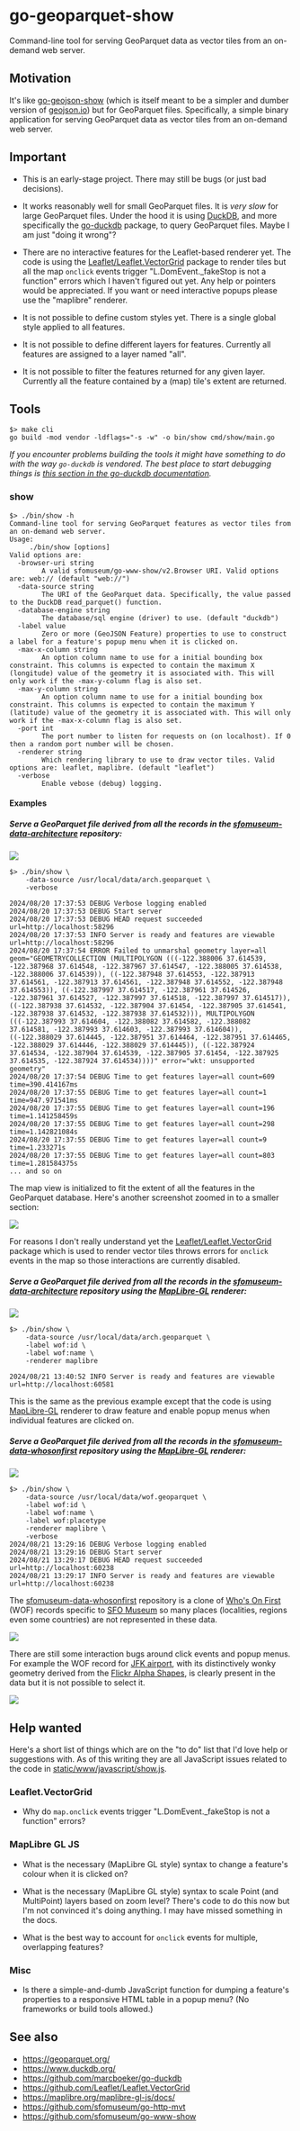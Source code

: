 # go-geoparquet-show

Command-line tool for serving GeoParquet data as vector tiles from an on-demand web server.

## Motivation

It's like [go-geojson-show](https://github.com/sfomuseum/go-geojson-show) (which is itself meant to be a simpler and dumber version of [geojson.io](https://geojson.io)) but for GeoParquet files. Specifically, a simple binary application for serving GeoParquet data as vector tiles from an on-demand web server.

## Important

* This is an early-stage project. There may still be bugs (or just bad decisions).

* It works reasonably well for small GeoParquet files. It is _very slow_ for large GeoParquet files. Under the hood it is using [DuckDB](https://www.duckdb.org/), and more specifically the [go-duckdb](https://github.com/marcboeker/go-duckdb) package, to query GeoParquet files. Maybe I am just "doing it wrong"? 

* There are no interactive features for the Leaflet-based renderer yet. The code is using the [Leaflet/Leaflet.VectorGrid](https://github.com/Leaflet/Leaflet.VectorGrid) package to render tiles but all the map `onclick` events trigger "L.DomEvent._fakeStop is not a function" errors which I haven't figured out yet. Any help or pointers would be appreciated. If you want or need interactive popups please use the "maplibre" renderer.

* It is not possible to define custom styles yet. There is a single global style applied to all features.

* It is not possible to define different layers for features. Currently all features are assigned to a layer named "all".

* It is not possible to filter the features returned for any given layer. Currently all the feature contained by a (map) tile's extent are returned.

## Tools

```
$> make cli
go build -mod vendor -ldflags="-s -w" -o bin/show cmd/show/main.go
```

_If you encounter problems building the tools it might have something to do with the way `go-duckdb` is vendored. The best place to start debugging things is [this section in the go-duckdb documentation](https://github.com/marcboeker/go-duckdb?tab=readme-ov-file#vendoring)._

### show

```
$> ./bin/show -h
Command-line tool for serving GeoParquet features as vector tiles from an on-demand web server.
Usage:
	 ./bin/show [options]
Valid options are:
  -browser-uri string
    	A valid sfomuseum/go-www-show/v2.Browser URI. Valid options are: web:// (default "web://")
  -data-source string
    	The URI of the GeoParquet data. Specifically, the value passed to the DuckDB read_parquet() function.
  -database-engine string
    	The database/sql engine (driver) to use. (default "duckdb")
  -label value
    	Zero or more (GeoJSON Feature) properties to use to construct a label for a feature's popup menu when it is clicked on.
  -max-x-column string
    	An option column name to use for a initial bounding box constraint. This columns is expected to contain the maximum X (longitude) value of the geometry it is associated with. This will only work if the -max-y-column flag is also set.
  -max-y-column string
    	An option column name to use for a initial bounding box constraint. This columns is expected to contain the maximum Y (latitude) value of the geometry it is associated with. This will only work if the -max-x-column flag is also set.
  -port int
    	The port number to listen for requests on (on localhost). If 0 then a random port number will be chosen.
  -renderer string
    	Which rendering library to use to draw vector tiles. Valid options are: leaflet, maplibre. (default "leaflet")
  -verbose
    	Enable vebose (debug) logging.
```

#### Examples

##### Serve a GeoParquet file derived from all the records in the [sfomuseum-data-architecture](https://github.com/sfomuseum-data/sfomuseum-data-architecture) repository:

![](docs/images/go-geoparquet-show-extent.png)

```
$> ./bin/show \
	-data-source /usr/local/data/arch.geoparquet \
	-verbose
	
2024/08/20 17:37:53 DEBUG Verbose logging enabled
2024/08/20 17:37:53 DEBUG Start server
2024/08/20 17:37:53 DEBUG HEAD request succeeded url=http://localhost:58296
2024/08/20 17:37:53 INFO Server is ready and features are viewable url=http://localhost:58296
2024/08/20 17:37:54 ERROR Failed to unmarshal geometry layer=all geom="GEOMETRYCOLLECTION (MULTIPOLYGON (((-122.388006 37.614539, -122.387968 37.614548, -122.387967 37.614547, -122.388005 37.614538, -122.388006 37.614539)), ((-122.387948 37.614553, -122.387913 37.614561, -122.387913 37.614561, -122.387948 37.614552, -122.387948 37.614553)), ((-122.387997 37.614517, -122.387961 37.614526, -122.387961 37.614527, -122.387997 37.614518, -122.387997 37.614517)), ((-122.387938 37.614532, -122.387904 37.61454, -122.387905 37.614541, -122.387938 37.614532, -122.387938 37.614532))), MULTIPOLYGON (((-122.387993 37.614604, -122.388082 37.614582, -122.388082 37.614581, -122.387993 37.614603, -122.387993 37.614604)), ((-122.388029 37.614445, -122.387951 37.614464, -122.387951 37.614465, -122.388029 37.614446, -122.388029 37.614445)), ((-122.387924 37.614534, -122.387904 37.614539, -122.387905 37.61454, -122.387925 37.614535, -122.387924 37.614534))))" error="wkt: unsupported geometry"
2024/08/20 17:37:54 DEBUG Time to get features layer=all count=609 time=390.414167ms
2024/08/20 17:37:55 DEBUG Time to get features layer=all count=1 time=947.971541ms
2024/08/20 17:37:55 DEBUG Time to get features layer=all count=196 time=1.141258459s
2024/08/20 17:37:55 DEBUG Time to get features layer=all count=298 time=1.142821084s
2024/08/20 17:37:55 DEBUG Time to get features layer=all count=9 time=1.233271s
2024/08/20 17:37:55 DEBUG Time to get features layer=all count=803 time=1.281584375s
... and so on
```

The map view is initialized to fit the extent of all the features in the GeoParquet database. Here's another screenshot zoomed in to a smaller section:

![](docs/images/go-geoparquet-show-zoom.png)

For reasons I don't really understand yet the [Leaflet/Leaflet.VectorGrid](https://github.com/Leaflet/Leaflet.VectorGrid) package which is used to render vector tiles throws errors for `onclick` events in the map so those interactions are currently disabled.

##### Serve a GeoParquet file derived from all the records in the [sfomuseum-data-architecture](https://github.com/sfomuseum-data/sfomuseum-data-architecture) repository using the [MapLibre-GL](https://maplibre.org/maplibre-gl-js) renderer:

![](docs/images/go-geoparquet-show-maplibre-sfo-arch.png)

```
$> ./bin/show \
	-data-source /usr/local/data/arch.geoparquet \
	-label wof:id \
	-label wof:name \
	-renderer maplibre
	
2024/08/21 13:40:52 INFO Server is ready and features are viewable url=http://localhost:60581
```

This is the same as the previous example except that the code is using [MapLibre-GL](https://maplibre.org/maplibre-gl-js) renderer to draw feature and enable popup menus when individual features are clicked on.

##### Serve a GeoParquet file derived from all the records in the [sfomuseum-data-whosonfirst](https://github.com/sfomuseum-data/sfomuseum-data-whosonfirst) repository using the [MapLibre-GL](https://maplibre.org/maplibre-gl-js) renderer:

![](docs/images/go-geoparquet-show-maplibre-wof.png)

```
$> ./bin/show \
	-data-source /usr/local/data/wof.geoparquet \
	-label wof:id \
	-label wof:name \
	-label wof:placetype
	-renderer maplibre \
	-verbose	
2024/08/21 13:29:16 DEBUG Verbose logging enabled
2024/08/21 13:29:16 DEBUG Start server
2024/08/21 13:29:17 DEBUG HEAD request succeeded url=http://localhost:60238
2024/08/21 13:29:17 INFO Server is ready and features are viewable url=http://localhost:60238
```

The [sfomuseum-data-whosonfirst](https://github.com/sfomuseum-data/sfomuseum-data-whosonfirst) repository is a clone of [Who's On First](https://whosonfirst.org) (WOF) records specific to [SFO Museum](https://collection.sfomuseum.org) so many places (localities, regions even some countries) are not represented in these data.

![](docs/images/go-geoparquet-show-maplibre-pkx.png)

There are still some interaction bugs around click events and popup menus. For example the WOF record for [JFK airport](https://spelunker.whosonfirst.org/id/102534365), with its distinctively wonky geometry derived from the [Flickr Alpha Shapes](https://code.flickr.net/2008/10/30/the-shape-of-alpha/), is clearly present in the data but it is not possible to select it.

![](docs/images/go-geoparquet-show-maplibre-jfk.png)

## Help wanted

Here's a short list of things which are on the "to do" list that I'd love help or suggestions with. As of this writing they are all JavaScript issues related to the code in [static/www/javascript/show.js](static/www/javascript/show.js).

### Leaflet.VectorGrid

* Why do `map.onclick` events trigger "L.DomEvent._fakeStop is not a function" errors?

### MapLibre GL JS

* What is the necessary (MapLibre GL style) syntax to change a feature's colour when it is clicked on?

* What is the necessary (MapLibre GL style) syntax to scale Point (and MultiPoint) layers based on zoom level? There's code to do this now but I'm not convinced it's doing anything. I may have missed something in the docs.

* What is the best way to account for `onclick` events for multiple, overlapping features?

### Misc

* Is there a simple-and-dumb JavaScript function for dumping a feature's properties to a responsive HTML table in a popup menu? (No frameworks or build tools allowed.)

## See also

* https://geoparquet.org/
* https://www.duckdb.org/
* https://github.com/marcboeker/go-duckdb
* https://github.com/Leaflet/Leaflet.VectorGrid
* https://maplibre.org/maplibre-gl-js/docs/
* https://github.com/sfomuseum/go-http-mvt
* https://github.com/sfomuseum/go-www-show